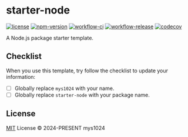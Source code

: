 # starter-node

[![license](https://img.shields.io/github/license/mys1024/starter-node)](./LICENSE)
[![npm-version](https://img.shields.io/npm/v/starter-node?color=%23cb3837)](https://www.npmjs.com/package/starter-node)
[![workflow-ci](https://img.shields.io/github/actions/workflow/status/mys1024/starter-node/ci.yml?label=ci)](https://github.com/mys1024/starter-node/actions/workflows/ci.yml)
[![workflow-release](https://img.shields.io/github/actions/workflow/status/mys1024/starter-node/release.yml?label=release)](https://github.com/mys1024/starter-node/actions/workflows/release.yml)
[![codecov](https://codecov.io/gh/mys1024/starter-node/graph/badge.svg?token=nRaMsQAh1N)](https://codecov.io/gh/mys1024/starter-node)

A Node.js package starter template.

## Checklist

When you use this template, try follow the checklist to update your information:

- [ ] Globally replace `mys1024` with your name.
- [ ] Globally replace `starter-node` with your package name.

## License

[MIT](./LICENSE) License &copy; 2024-PRESENT mys1024
